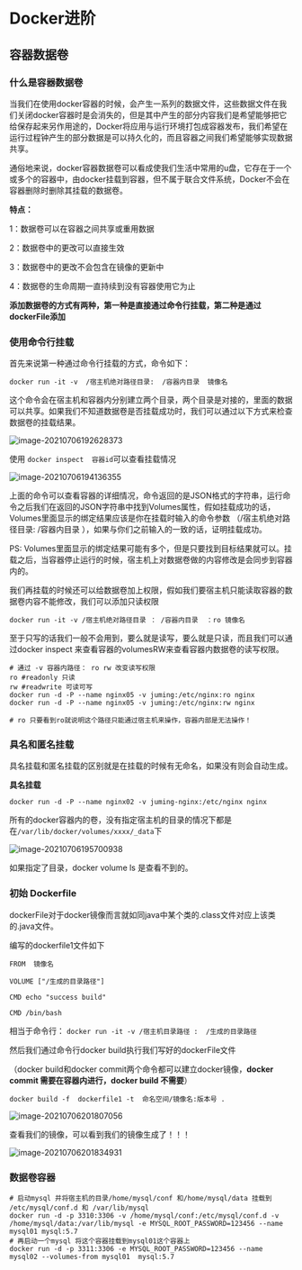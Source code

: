 # Docker进阶

## 容器数据卷

### 什么是容器数据卷

当我们在使用docker容器的时候，会产生一系列的数据文件，这些数据文件在我们关闭docker容器时是会消失的，但是其中产生的部分内容我们是希望能够把它给保存起来另作用途的，Docker将应用与运行环境打包成容器发布，我们希望在运行过程钟产生的部分数据是可以持久化的，而且容器之间我们希望能够实现数据共享。

通俗地来说，docker容器数据卷可以看成使我们生活中常用的u盘，它存在于一个或多个的容器中，由docker挂载到容器，但不属于联合文件系统，Docker不会在容器删除时删除其挂载的数据卷。

**特点：**

1：数据卷可以在容器之间共享或重用数据

2：数据卷中的更改可以直接生效

3：数据卷中的更改不会包含在镜像的更新中

4：数据卷的生命周期一直持续到没有容器使用它为止

**添加数据卷的方式有两种，第一种是直接通过命令行挂载，第二种是通过dockerFile添加**

### 使用命令行挂载

首先来说第一种通过命令行挂载的方式，命令如下：

`docker run -it -v  /宿主机绝对路径目录:  /容器内目录  镜像名`

这个命令会在宿主机和容器内分别建立两个目录，两个目录是对接的，里面的数据可以共享。如果我们不知道数据卷是否挂载成功时，我们可以通过以下方式来检查数据卷的挂载结果。

![image-20210706192628373](https://gitee.com/lgaaip/img/raw/master/20210706192629.png)

使用 `docker inspect  容器id`可以查看挂载情况

![image-20210706194136355](https://gitee.com/lgaaip/img/raw/master/20210706194137.png)

上面的命令可以查看容器的详细情况，命令返回的是JSON格式的字符串，运行命令之后我们在返回的JSON字符串中找到Volumes属性，假如挂载成功的话，Volumes里面显示的绑定结果应该是你在挂载时输入的命令参数 （/宿主机绝对路径目录:  /容器内目录 ），如果与你们之前输入的一致的话，证明挂载成功。

PS: Volumes里面显示的绑定结果可能有多个，但是只要找到目标结果就可以。挂载之后，当容器停止运行的时候，宿主机上对数据卷做的内容修改是会同步到容器内的。

我们再挂载的时候还可以给数据卷加上权限，假如我们要宿主机只能读取容器的数据卷内容不能修改，我们可以添加只读权限

`docker run -it -v /宿主机绝对路径目录 ： /容器内目录  ：ro 镜像名`

至于只写的话我们一般不会用到，要么就是读写，要么就是只读，而且我们可以通过docker inspect 来查看容器的volumesRW来查看容器内数据卷的读写权限。

```shell
# 通过 -v 容器内路径： ro rw 改变读写权限
ro #readonly 只读
rw #readwrite 可读可写
docker run -d -P --name nginx05 -v juming:/etc/nginx:ro nginx
docker run -d -P --name nginx05 -v juming:/etc/nginx:rw nginx

# ro 只要看到ro就说明这个路径只能通过宿主机来操作，容器内部是无法操作！

```

### 具名和匿名挂载

具名挂载和匿名挂载的区别就是在挂载的时候有无命名，如果没有则会自动生成。

**具名挂载**

`docker run -d -P --name nginx02 -v juming-nginx:/etc/nginx nginx`

所有的docker容器内的卷，没有指定宿主机的目录的情况下都是在`/var/lib/docker/volumes/xxxx/_data`下

![image-20210706195700938](https://gitee.com/lgaaip/img/raw/master/20210706195701.png)

如果指定了目录，docker volume ls 是查看不到的。



### 初始 Dockerfile

dockerFile对于docker镜像而言就如同java中某个类的.class文件对应上该类的.java文件。

编写的dockerfile1文件如下

```shell
FROM  镜像名

VOLUME ["/生成的目录路径"]  

CMD echo "success build"

CMD /bin/bash
```

相当于命令行： `docker run -it -v /宿主机目录路径 :  /生成的目录路径`

然后我们通过命令行docker build执行我们写好的dockerFile文件

（docker build和docker commit两个命令都可以建立docker镜像，**docker commit 需要在容器内进行，docker build 不需要**）

`docker build -f  dockerfile1 -t  命名空间/镜像名:版本号 .`

![image-20210706201807056](https://gitee.com/lgaaip/img/raw/master/20210706201807.png)

查看我们的镜像，可以看到我们的镜像生成了！！！

![image-20210706201834931](https://gitee.com/lgaaip/img/raw/master/20210706201836.png)

### 数据卷容器

```shell
# 启动mysql 并将宿主机的目录/home/mysql/conf 和/home/mysql/data 挂载到 /etc/mysql/conf.d 和 /var/lib/mysql
docker run -d -p 3310:3306 -v /home/mysql/conf:/etc/mysql/conf.d -v /home/mysql/data:/var/lib/mysql -e MYSQL_ROOT_PASSWORD=123456 --name mysql01 mysql:5.7
# 再启动一个mysql 将这个容器挂载到mysql01这个容器上
docker run -d -p 3311:3306 -e MYSQL_ROOT_PASSWORD=123456 --name mysql02 --volumes-from mysql01  mysql:5.7
```



